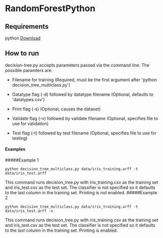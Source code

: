 # RandomForestPython

## Requirements
python [Download](https://www.python.org/downloads/)

## How to run
decision-tree.py accepts parameters passed via the command line. The possible paramters are:
* Filename for training (Required, must be the first argument after 'python decision_tree_multiclass.py')

* Datatype flag (-d) followed by datatype filename (Optional, defaults to 'datatypes.csv')
* Print flag (-s) (Optional, causes the dataset)
* Validate flag (-v) followed by validate filename (Optional, specifies file to use for validation)
* Test flag (-t) followed by test filename (Optional, specifies file to use for testing)

#### Examples
#####Example 1
```
python decision_tree_multiclass.py data/iris_training.arff -t data/iris_test.arff
```
This command runs decision_tree.py with iris_training.csv as the training set and iris_test.csv as the test set. The classifier is not specified so it defaults to the last column in the training set. Printing is not enabled.
#####Example 2
```
python decision_tree_multiclass.py data/iris_training.arff -t data/iris_test.arff -s
```
This command runs decision_tree.py with iris_training.csv as the training set and iris_test.csv as the test set. The classifier is not specified so it defaults to the last column in the training set. Printing is enabled.
